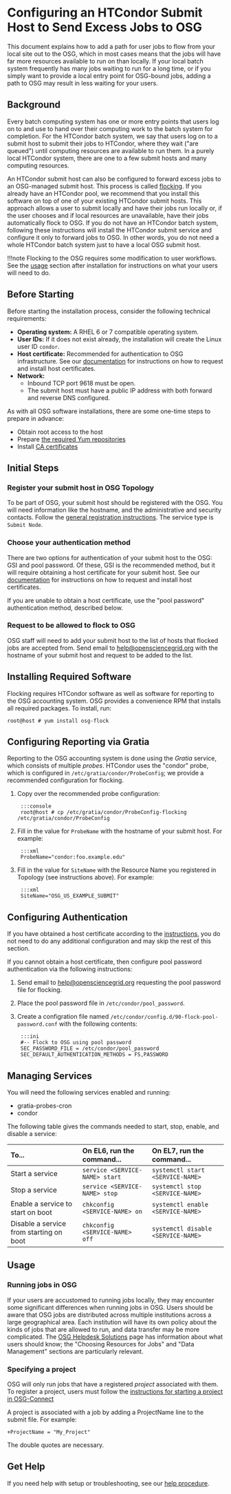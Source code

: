 Configuring an HTCondor Submit Host to Send Excess Jobs to OSG
==============================================================

This document explains how to add a path for user jobs to flow from your local site out to the OSG,
which in most cases means that the jobs will have far more resources available to run on than locally.
If your local batch system frequently has many jobs waiting to run for a long time,
or if you simply want to provide a local entry point for OSG-bound jobs,
adding a path to OSG may result in less waiting for your users.

Background
----------
Every batch computing system has one or more entry points that users log on to and use to hand over their computing work
to the batch system for completion.
For the HTCondor batch system, we say that users log on to a submit host to submit their jobs to HTCondor,
where they wait ("are queued") until computing resources are available to run them.
In a purely local HTCondor system, there are one to a few submit hosts and many computing resources.

An HTCondor submit host can also be configured to forward excess jobs to an OSG-managed submit host.
This process is called [flocking](https://htcondor.readthedocs.io/en/stable/grid-computing/connecting-pools-with-flocking.html).
If you already have an HTCondor pool, we recommend that you install this software
on top of one of your existing HTCondor submit hosts.
This approach allows a user to submit locally and have their jobs run locally or,
if the user chooses and if local resources are unavailable, have their jobs automatically flock to OSG.
If you do not have an HTCondor batch system, following these instructions will install the HTCondor submit service
and configure it only to forward jobs to OSG.
In other words, you do not need a whole HTCondor batch system just to have a local OSG submit host.

!!!note
    Flocking to the OSG requires some modification to user workflows.
    See the [usage](#usage) section after installation for instructions on what your users will need to do.


Before Starting
---------------
Before starting the installation process, consider the following technical requirements:

* __Operating system:__ A RHEL 6 or 7 compatible operating system.
* __User IDs:__ If it does not exist already, the installation will create the Linux user ID `condor`.
* __Host certificate:__ Recommended for authentication to OSG infrastructure.
  See our [documentation](/security/host-certs.md) for instructions on how to request and install host certificates.
* __Network:__ 
    * Inbound TCP port 9618 must be open.
    * The submit host must have a public IP address with both forward and reverse DNS configured.

As with all OSG software installations, there are some one-time steps to prepare in advance:

* Obtain root access to the host
* Prepare [the required Yum repositories](/common/yum.md)
* Install [CA certificates](/common/ca.md)


Initial Steps
-------------

### Register your submit host in OSG Topology
To be part of OSG, your submit host should be registered with the OSG.
You will need information like the hostname, and the administrative and security contacts.
Follow the [general registration instructions](/docs/common/registration#new-resources).
The service type is `Submit Node`.


### Choose your authentication method
There are two options for authentication of your submit host to the OSG: GSI and pool password.
Of these, GSI is the recommended method, but it will require obtaining a host certificate for your submit host.
See our [documentation](/security/host-certs.md) for instructions on how to request and install host certificates.

If you are unable to obtain a host certificate, use the "pool password" authentication method, described below.


### Request to be allowed to flock to OSG
OSG staff will need to add your submit host to the list of hosts that flocked jobs are accepted from.
Send email to <help@opensciencegrid.org> with the hostname of your submit host and request to be added to the list.


Installing Required Software
----------------------------
Flocking requires HTCondor software as well as software for reporting to the OSG accounting system.
OSG provides a convenience RPM that installs all required packages.
To install, run:

```console
root@host # yum install osg-flock
```


Configuring Reporting via Gratia
--------------------------------
Reporting to the OSG accounting system is done using the _Gratia_ service, which consists of multiple _probes_.
HTCondor uses the "condor" probe, which is configured in `/etc/gratia/condor/ProbeConfig`;
we provide a recommended configuration for flocking.

1. Copy over the recommended probe configuration:

        :::console
        root@host # cp /etc/gratia/condor/ProbeConfig-flocking /etc/gratia/condor/ProbeConfig

1. Fill in the value for `ProbeName` with the hostname of your submit host.
   For example:

        :::xml
        ProbeName="condor:foo.example.edu"
        
1. Fill in the value for `SiteName` with the Resource Name you registered in Topology (see instructions above).
   For example:
   
        :::xml
        SiteName="OSG_US_EXAMPLE_SUBMIT"


Configuring Authentication
--------------------------
If you have obtained a host certificate according to the [instructions](/security/host-certs.md),
you do not need to do any additional configuration and may skip the rest of this section.

If you cannot obtain a host certificate, then configure pool password authentication via the following instructions:

1. Send email to <help@opensciencegrid.org> requesting the pool password file for flocking.

1. Place the pool password file in `/etc/condor/pool_password`.

1. Create a configration file named `/etc/condor/config.d/90-flock-pool-password.conf` with the following contents:

        :::ini
        #-- Flock to OSG using pool password
        SEC_PASSWORD_FILE = /etc/condor/pool_password
        SEC_DEFAULT_AUTHENTICATION_METHODS = FS,PASSWORD


Managing Services
-----------------
You will need the following services enabled and running:
* gratia-probes-cron
* condor

The following table gives the commands needed to start, stop, enable, and disable a service:

To...                                       | On EL6, run the command...              | On EL7, run the command...         |
:------------------------------------------ | :-------------------------------------- | :--------------------------------- |
| Start a service                           | `service <SERVICE-NAME> start`          | `systemctl start <SERVICE-NAME>`   |
| Stop a service                            | `service <SERVICE-NAME> stop`           | `systemctl stop <SERVICE-NAME>`    |
| Enable a service to start on boot         | `chkconfig <SERVICE-NAME> on`           | `systemctl enable <SERVICE-NAME>`  |
| Disable a service from starting on boot   | `chkconfig <SERVICE-NAME> off`          | `systemctl disable <SERVICE-NAME>` |


Usage
-----
### Running jobs in OSG
If your users are accustomed to running jobs locally, they may encounter some significant differences when running jobs in OSG.
Users should be aware that OSG jobs are distributed across multiple institutions across a large geographical area.
Each institution will have its own policy about the kinds of jobs that are allowed to run,
and data transfer may be more complicated.
The [OSG Helpdesk Solutions](https://support.opensciencegrid.org/support/solutions) page has information about
what users should know; the "Choosing Resources for Jobs" and "Data Management" sections are particularly relevant.

### Specifying a project
OSG will only run jobs that have a registered *project* associated with them.
To register a project, users must follow the
[instructions for starting a project in OSG-Connect](https://support.opensciencegrid.org/support/solutions/articles/5000634360-start-or-join-a-project-in-osg-connect)

A project is associated with a job by adding a ProjectName line to the submit file.
For example:

```file
+ProjectName = "My_Project"
```
The double quotes are necessary.


Get Help
--------
If you need help with setup or troubleshooting, see our [help procedure](/common/help).
